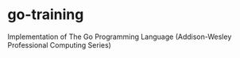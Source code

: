 # go-training

Implementation of The Go Programming Language (Addison-Wesley Professional Computing Series)